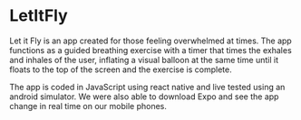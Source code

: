 # LetItFly

Let it Fly is an app created for those feeling overwhelmed at times.
The app functions as a guided breathing exercise with a timer that times the exhales and inhales of the user, inflating a visual balloon at the same time until it floats to the top of the screen and the exercise is complete. 

The app is coded in JavaScript using react native and live tested using an android simulator. We were also able to download Expo and see the app change in real time on our mobile phones.

